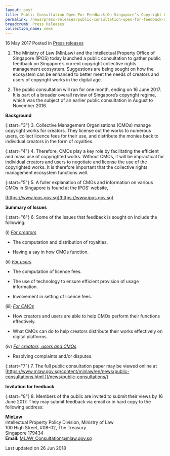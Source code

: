```yaml
---
layout: post
title: Public Consultation Open For Feedback On Singapore’s Copyright Collective Rights Management Ecosystem
permalink: /news/press-releases/public-consultation-open-for-feedback-on-singapores-copyright-co
breadcrumb: Press Releases
collection_name: news
---
```


16 May 2017 Posted in [Press releases](/news/press-releases)



1. The Ministry of Law (MinLaw) and the Intellectual Property Office of Singapore (IPOS) today launched a public consultation to gather public feedback on Singapore’s current copyright collective rights management ecosystem. Suggestions are being sought on how the ecosystem can be enhanced to better meet the needs of creators and users of copyright works in the digital age. 

2. The public consultation will run for one month, ending on 16 June 2017. It is part of a broader overall review of Singapore’s copyright regime, which was the subject of an earlier public consultation in August to November 2016. 

**Background**

{:start="3"}
3. Collective Management Organisations (CMOs) manage copyright works for creators. They license out the works to numerous users, collect licence fees for their use, and distribute the monies back to individual creators in the form of royalties. 

{:start="4"}
4. Therefore, CMOs play a key role by facilitating the efficient and mass use of copyrighted works.  Without CMOs, it will be impractical for individual creators and users to negotiate and license the use of the copyrighted works. It is therefore important that the collective rights management ecosystem functions well.

{:start="5"}
5. A fuller explanation of CMOs and information on various CMOs in Singapore is found at the IPOS’ website,  

[https://www.ipos.gov.sg](https://www.ipos.gov.sg)

**Summary of Issues**

{:start="6"}
6. Some of the issues that feedback is sought on include the following:

(i) *<u>For creators</u>*

* The computation and distribution of royalties.

* Having a say in how CMOs function.
 

 

(ii) *<u>For users</u>*

* The computation of licence fees.

* The use of technology to ensure efficient provision of usage information.  

* Involvement in setting of licence fees.
 

(iii) *<u>For CMOs</u>*

* How creators and users are able to help CMOs perform their functions effectively.

* What CMOs can do to help creators distribute their works effectively on digital platforms.
 

(iv) *<u>For creators, users and CMOs</u>*

* Resolving complaints and/or disputes.
 
{:start="7"}
7. The full public consultation paper may be viewed online at 
[https://www.mlaw.gov.sg/content/minlaw/en/news/public-consultations.html.](/news/public-consultations/)

 

**Invitation for feedback**

{:start="8"}
8. Members of the public are invited to submit their views by 16 June 2017.  They may submit feedback via email or in hard copy to the following address:


**MinLaw**  
Intellectual Property Policy Division, Ministry of Law  
100 High Street, #08-02, The Treasury  
Singapore 179434  
**Email:** <MLAW_Consultation@mlaw.gov.sg>

<p class="right-side-updated">Last updated on 26 Jun 2018</p> 
